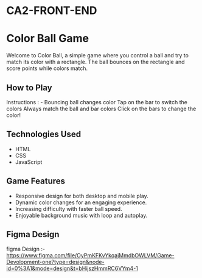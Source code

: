 # CA2-FRONT-END

# Color Ball Game

Welcome to Color Ball, a simple  game where you control a ball and try to match its color with a  rectangle. The  ball bounces on the rectangle and score points while  colors match.

## How to Play
Instructions : -
Bouncing ball changes color
Tap on the bar to switch the colors
Always match the ball and bar colors
Click on the bars to change the color!


## Technologies Used

- HTML
- CSS
- JavaScript

## Game Features

- Responsive design for both desktop and mobile play.
- Dynamic color changes for an engaging experience.
- Increasing difficulty with faster ball speed.
- Enjoyable background music with loop and autoplay.

## Figma Design 

  figma Design :- https://www.figma.com/file/OyPmKFKvYkqajMmdbOWLVM/Game-Devolopment-one?type=design&node-id=0%3A1&mode=design&t=bHijszHmmRC6VYm4-1